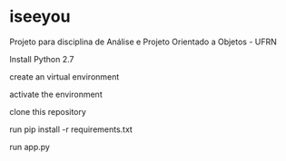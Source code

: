 # iseeyou
Projeto para disciplina de Análise e Projeto Orientado a Objetos - UFRN

Install Python 2.7

create an virtual environment

activate the environment

clone this repository

run pip install -r requirements.txt

run app.py